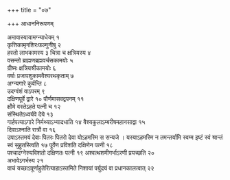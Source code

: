 +++
title = "०७"

+++
आधाननिरूपणम्

अमावास्यायामग्न्याधेयम् १  
कृत्तिकामृगशिरःफल्गुनीषु २  
हस्तो लाभकामस्य ३
चित्रा च क्षत्रियस्य ४  
वसन्तो ब्राह्मणब्रह्मवर्चसकामयोः ५  
ग्रीष्मः
क्षत्रियश्रीकामयोः ६  
वर्षाः प्रजापशुकामवैश्यरथकृताम् ७  
अग्न्यगारे
कुर्वन्ति ८  
उदग्वंशं वाऽपरम् ९  
दक्षिणपूर्वे द्वारे १०
पौर्णमासवद्वपनम् ११  
क्षौमे वस्तेऽहते पत्नी च
१२  
संस्थितेऽध्वर्यवे देये १३  
गार्हपत्याऽगारे निर्मथ्याऽभ्यादधाति १४
वैश्यकुलाऽम्बरीषमहानसाद्वा १५  
दिवाऽश्नाति रात्रौ वा १६  
उपाऽस्तमयं
देवाः पितरः पितरो देवा योऽहमस्मि स सन्यजे । यस्याऽहमस्मि न
तमन्तर्यामि स्वम्म इष्टं स्वं श्रान्तं स्वं सुहुतस्त्विति १७
पूर्वेण प्रविशति दक्षिणेन पत्नी १८  
पश्चादग्नेरुपविशतो दक्षिणतः पत्नी १९
अश्वत्थशमीगर्भाऽरणी प्रयच्छति २०  
अभावेऽगर्भस्य २१  
वाचं
यच्छाऽपूर्णाहुतेरित्याहाऽस्तमिते निशायां
पर्युदयं वा प्रधानकालत्वात् २२  
